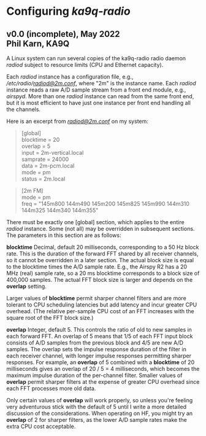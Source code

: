 Configuring *ka9q-radio*
========================

v0.0 (incomplete), May 2022  
Phil Karn, KA9Q
---------------

A Linux system can run several copies of the ka9q-radio radio daemon
*radiod* subject to resource limits (CPU and Ethernet capacity).

Each *radiod* instance has a configuration file, e.g.,
*/etc/radio/radiod@2m.conf*, where "2m" is the instance name.  Each
*radiod* instance reads a raw A/D sample stream from a front end
module, e.g., *airspyd*. More than one *radiod* instance can read from
the same front end, but it is most efficient to have just one instance
per front end handling all the channels.

Here is an excerpt from *radiod@2m.conf* on my system:

>[global]  
>blocktime = 20  
>overlap = 5  
>input = 2m-vertical.local  
>samprate = 24000  
>data = 2m-pcm.local  
>mode = pm  
>status = 2m.local  
  
>[2m FM]  
>mode = pm  
>freq = "145m800 144m490 145m200 145m825 145m990 144m310 144m325 144m340 144m355"  

There must be exactly one [global] section, which applies to
the entire *radiod* instance. Some (not all) may be overridden in
subsequent sections. The parameters in this section are as follows:

**blocktime** Decimal, default 20 milliseconds, corresponding to a 50
Hz block rate. This is the duration of the forward FFT shared by all
receiver channels, so it cannot be overridden in a later section. The
actual block size is equal to the blocktime times the A/D sample
rate. E.g., the Airspy R2 has a 20 MHz (real) sample rate, so a 20 ms
blocktime corresponds to a block size of 400,000 samples. The actual
FFT block size is larger and depends on the **overlap** setting.

Larger values of **blocktime** permit sharper channel filters and are
more tolerant to CPU scheduling latencies but add latency and incur
greater CPU overhead. (The relative per-sample CPU cost of an FFT
increases with the square root of the FFT block size.)

**overlap** Integer, default 5. This controls the ratio of old to new
samples in each forward FFT. An overlap of 5 means that 1/5 of each
FFT input block consists of A/D samples from the previous block and
4/5 are new A/D samples. The overlap sets the impulse response
duration of the filter in each receiver channel, with longer impulse
responses permitting sharper responses. For example, an **overlap** of
5 combined with a **blocktime** of 20 milliseconds gives an overlap of
20 / 5 = 4 milliseconds, which becomes the maximum impulse duration of
the per-channel filter. Smaller values of **overlap** permit sharper
filters at the expense of greater CPU overhead since each FFT
processes more old data.

Only certain values of **overlap** will work properly, so unless
you're feeling very adventurous stick with the default of 5 until I
write a more detailed discussion of the considerations. When operating
on HF, you might try an **overlap** of 2 for sharper filters, as the
lower A/D sample rates make the extra CPU cost acceptable.





